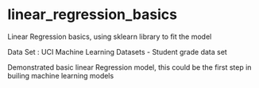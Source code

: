# linear_regression_basics
Linear Regression basics, using sklearn library to fit the model

Data Set : UCI Machine Learning Datasets - Student grade data set

Demonstrated basic linear Regression model, this could be the first step in builing machine learning models
